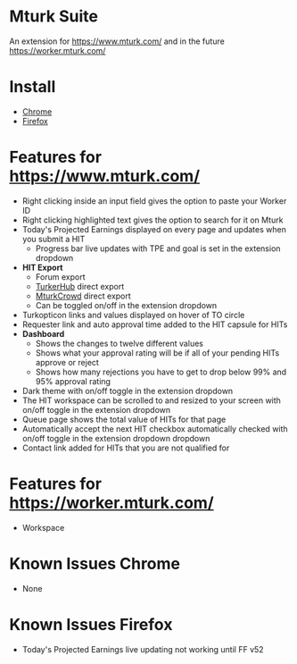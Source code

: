 # Mturk Suite
An extension for https://www.mturk.com/ and in the future https://worker.mturk.com/

# Install
- [Chrome](https://chrome.google.com/webstore/detail/mturk-suite/iglbakfobmoijpbigmlfklckogbefnlf)
- [Firefox](https://addons.mozilla.org/en-US/firefox/addon/mturk-suite/)

# Features for https://www.mturk.com/
- Right clicking inside an input field gives the option to paste your Worker ID
- Right clicking highlighted text gives the option to search for it on Mturk
- Today's Projected Earnings displayed on every page and updates when you submit a HIT
  - Progress bar live updates with TPE and goal is set in the extension dropdown
- **HIT Export**
  - Forum export
  - [TurkerHub](https://turkerhub.com) direct export
  - [MturkCrowd](http://www.mturkcrowd.com) direct export
  - Can be toggled on/off in the extension dropdown
- Turkopticon links and values displayed on hover of TO circle
- Requester link and auto approval time added to the HIT capsule for HITs
- **Dashboard**
  - Shows the changes to twelve different values
  - Shows what your approval rating will be if all of your pending HITs approve or reject
  - Shows how many rejections you have to get to drop below 99% and 95% approval rating
- Dark theme with on/off toggle in the extension dropdown
- The HIT workspace can be scrolled to and resized to your screen with on/off toggle in the extension dropdown
- Queue page shows the total value of HITs for that page
- Automatically accept the next HIT checkbox automatically checked with on/off toggle in the extension dropdown dropdown
- Contact link added for HITs that you are not qualified for

# Features for https://worker.mturk.com/
- Workspace

# Known Issues Chrome
- None

# Known Issues Firefox
- Today's Projected Earnings live updating not working until FF v52
